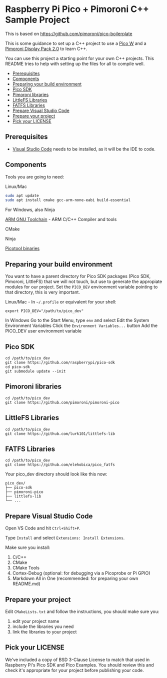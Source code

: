 # Raspberry Pi Pico + Pimoroni C++ Sample Project <!-- omit in toc -->

This is based on https://github.com/pimoroni/pico-boilerplate

This is some guidance to set up a C++ project to use a [Pico W](https://www.raspberrypi.com/documentation/microcontrollers/pico-series.html#pico-1-family) and a [Pimoroni Display Pack 2.0](https://shop.pimoroni.com/products/pico-display-pack-2-0) to learn C++. 

You can use this project a starting point for your own C++ projects. 
This README tries to help with setting up the files for all to compile well.

- [Prerequisites](#prerequisites)
- [Components](#components)
- [Preparing your build environment](#preparing-your-build-environment)
- [Pico SDK](#pico-sdk)
- [Pimoroni libraries](#pimoroni-libraries)
- [LittleFS Libraries](#littlefs-libraries)
- [FATFS Libraries](#fatfs-libraries)
- [Prepare Visual Studio Code](#prepare-visual-studio-code)
- [Prepare your project](#prepare-your-project)
- [Pick your LICENSE](#pick-your-license)

## Prerequisites

- [Visual Studio Code](https://code.visualstudio.com/) needs to be installed, as it will be the IDE to code.

## Components

Tools you are going to need:

Linux/Mac
```bash
sudo apt update
sudo apt install cmake gcc-arm-none-eabi build-essential
```
For Windows, also Ninja

[ARM GNU Toolchain](https://developer.arm.com/downloads/-/arm-gnu-toolchain-downloads) - ARM C/C++ Compiler and tools

CMake

Ninja

[Picotool binaries](https://github.com/raspberrypi/pico-sdk-tools/releases)


## Preparing your build environment

You want to have a parent directory for Pico SDK packages (Pico SDK, Pimoroni, LittleFS) that we will not touch, but use to generate the appropiate modules for our project. Set the `PICO_DEV` environment variable pointing to that directory, this is very important.  

Linux/Mac - In `~/.profile` or equivalent for your shell:
```
export PICO_DEV="/path/to/pico_dev"
```
In Windows
Go to the Start Menu, type `env` and select Edit the System Environment Variables
Click the `Environment Variables...` button
Add the PICO_DEV user environment variable 


## Pico SDK
```
cd /path/to/pico_dev
git clone https://github.com/raspberrypi/pico-sdk
cd pico-sdk
git submodule update --init
```

## Pimoroni libraries
```
cd /path/to/pico_dev
git clone https://github.com/pimoroni/pimoroni-pico
```

## LittleFS Libraries
```
cd /path/to/pico_dev
git clone https://github.com/lurk101/littlefs-lib
```

## FATFS Libraries
```
cd /path/to/pico_dev
git clone https://github.com/elehobica/pico_fatfs
```


Your pico_dev directory should look like this now:
```
pico_dev/
├── pico-sdk
├── pimoroni-pico
├── littlefs-lib 
└── ...
```

## Prepare Visual Studio Code

Open VS Code and hit `Ctrl+Shift+P`.

Type `Install` and select `Extensions: Install Extensions`.

Make sure you install:

1. C/C++
2. CMake
3. CMake Tools
4. Cortex-Debug (optional: for debugging via a Picoprobe or Pi GPIO)
5. Markdown All in One (recommended: for preparing your own README.md)

## Prepare your project

Edit `CMakeLists.txt` and follow the instructions, you should make sure you:

1. edit your project name
2. include the libraries you need
2. link the libraries to your project

## Pick your LICENSE

We've included a copy of BSD 3-Clause License to match that used in Raspberry Pi's Pico SDK and Pico Examples. You should review this and check it's appropriate for your project before publishing your code.
